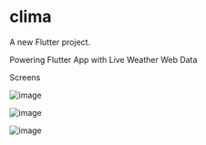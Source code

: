 # clima

A new Flutter project.

Powering Flutter App with Live Weather Web Data

Screens 

![image](https://user-images.githubusercontent.com/61965947/147659647-6ed1fc4f-b672-43ab-a572-f9e8b56766dc.png)

![image](https://user-images.githubusercontent.com/61965947/147660016-c088b024-4b81-443e-a345-681c1ef1f86d.png)

![image](https://user-images.githubusercontent.com/61965947/147660094-85738ba9-5281-4ebf-8ddd-9db1a3f182c4.png)


